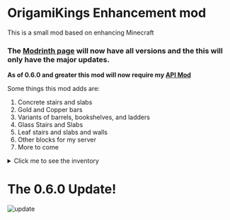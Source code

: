 # OrigamiKings Enhancement mod
This is a small mod based on enhancing Minecraft

### **The [Modrinth page](https://modrinth.com/mod/origamikings-enhancement-mod) will now have all versions and the this will only have the major updates.**

**As of 0.6.0 and greater this mod will now require my [API Mod](https://modrinth.com/mod/origamikings-api)**

Some things this mod adds are:
1. Concrete stairs and slabs
2. Gold and Copper bars
3. Variants of barrels, bookshelves, and ladders
4. Glass Stairs and Slabs
5. Leaf stairs and slabs and walls
6. Other blocks for my server
7. More to come


<details><summary>Click me to see the inventory</summary>
<p>

# Some in-game pictures
<img width="1470" alt="1" src="https://user-images.githubusercontent.com/115757805/219882353-c0b0a10c-dee0-4dbf-92e2-8c3920bbe736.png">
<img width="1470" alt="2" src="https://user-images.githubusercontent.com/115757805/219882361-3ce2a72c-827c-43dd-b28c-1c3bbd720b9b.png">
<img width="1470" alt="3" src="https://user-images.githubusercontent.com/115757805/219882371-0a783be2-a495-4935-ad6c-15d6368afbba.png">
<img width="1470" alt="4" src="https://user-images.githubusercontent.com/115757805/219882372-38082301-582e-4a3d-8a15-c2aec2d80447.png">
<img width="1470" alt="5" src="https://user-images.githubusercontent.com/115757805/219882374-c604ae7a-04c2-4182-aa5b-1938ba73fc1e.png">
<img width="1470" alt="7" src="https://user-images.githubusercontent.com/115757805/219882381-25733a8e-6c7b-4fdf-8266-04d0a8165aa1.png">
<img width="1470" alt="6" src="https://user-images.githubusercontent.com/115757805/219882383-8ad77725-dd68-4e8d-9815-c237637e6f43.png">

<img width="1470" alt="v2" src="https://user-images.githubusercontent.com/115757805/219882417-bc09e799-edfc-41df-8d7b-8fb41d331fce.png">
<img width="1470" alt="v3" src="https://user-images.githubusercontent.com/115757805/219882418-7d258bd8-f392-4197-b967-13b53331335a.png">

</p>
</details>

# The 0.6.0 Update!
![update](https://user-images.githubusercontent.com/115757805/225779971-eaca0714-d15c-464f-8bf2-bf842ce5f5af.png)


